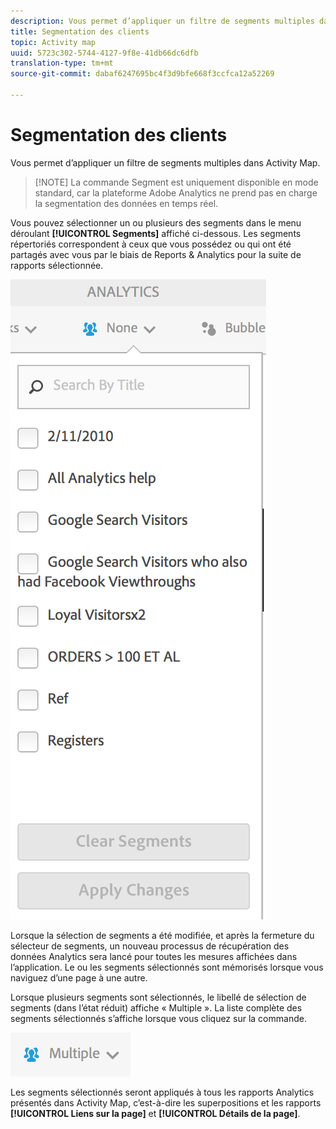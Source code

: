 ```yaml
---
description: Vous permet d’appliquer un filtre de segments multiples dans Activity Map.
title: Segmentation des clients
topic: Activity map
uuid: 5723c302-5744-4127-9f8e-41db66dc6dfb
translation-type: tm+mt
source-git-commit: dabaf6247695bc4f3d9bfe668f3ccfca12a52269

---
```



# Segmentation des clients

Vous permet d’appliquer un filtre de segments multiples dans Activity Map.

>[!NOTE] La commande Segment est uniquement disponible en mode standard, car la plateforme Adobe Analytics ne prend pas en charge la segmentation des données en temps réel.

Vous pouvez sélectionner un ou plusieurs des segments dans le menu déroulant **[!UICONTROL Segments]** affiché ci-dessous. Les segments répertoriés correspondent à ceux que vous possédez ou qui ont été partagés avec vous par le biais de Reports &amp; Analytics pour la suite de rapports sélectionnée.

![](assets/segments.png)

Lorsque la sélection de segments a été modifiée, et après la fermeture du sélecteur de segments, un nouveau processus de récupération des données Analytics sera lancé pour toutes les mesures affichées dans l’application. Le ou les segments sélectionnés sont mémorisés lorsque vous naviguez d’une page à une autre.

Lorsque plusieurs segments sont sélectionnés, le libellé de sélection de segments (dans l’état réduit) affiche « Multiple ». La liste complète des segments sélectionnés s’affiche lorsque vous cliquez sur la commande.

![](assets/two_segments.png)

Les segments sélectionnés seront appliqués à tous les rapports Analytics présentés dans Activity Map, c’est-à-dire les superpositions et les rapports **[!UICONTROL Liens sur la page]** et **[!UICONTROL Détails de la page]**.
